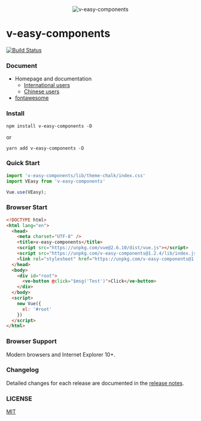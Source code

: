 <p align="center">
  <img src="https://linkorg.club/logo.png" alt="v-easy-components">
</p>

# v-easy-components

[![Build Status](https://travis-ci.com/Linkontoask/v-easy-components.svg?token=DxCbMdsVpziN8id5YUJs&branch=master)](https://travis-ci.com/Linkontoask/v-easy-components)
<a href="https://github.com/Linkontoask/v-easy-components"><img src="https://img.shields.io/badge/dev-v1.2.4-blue.svg" alt=""></a>
<a href="https://github.com/Linkontoask/v-easy-components"><img src="https://img.shields.io/badge/size-151kb-green.svg" alt=""></a>
<a href="https://github.com/Linkontoask/v-easy-components"><img src="https://img.shields.io/badge/vue-2.x-orange.svg" alt=""></a>
<a href="https://github.com/Linkontoask/v-easy-components"><img src="https://img.shields.io/badge/license-MIT-red.svg" alt=""></a>

### Document

+ Homepage and documentation
  + [International users](https://linkorg.club)
  + [Chinese users](https://linkorg.club/zh/)
+ [fontawesome](https://fontawesome.com/start)

### Install
```
npm install v-easy-components -D
```
or
```
yarn add v-easy-components -D
```

### Quick Start
``` javascript
import 'v-easy-components/lib/theme-chalk/index.css'
import VEasy from 'v-easy-components'

Vue.use(VEasy);
```

### Browser Start
```html
<!DOCTYPE html>
<html lang="en">
  <head>
    <meta charset="UTF-8" />
    <title>v-easy-components</title>
    <script src="https://unpkg.com/vue@2.6.10/dist/vue.js"></script>
    <script src="https://unpkg.com/v-easy-components@1.2.4/lib/index.js"></script>
    <link rel="stylesheet" href="https://unpkg.com/v-easy-components@1.2.4/lib/theme-chalk/index.css">
  </head>
  <body>
    <div id="root">
      <ve-button @click="$msg('Test')">Click</ve-button>
    </div>
  </body>
  <script>
    new Vue({
      el: '#root'
    })
  </script>
</html>
```

### Browser Support

Modern browsers and Internet Explorer 10+.

### Changelog

Detailed changes for each release are documented in the [release notes](CHANGELOG.md).

### LICENSE

[MIT](./src/LICENSE)
